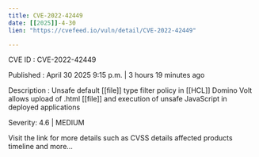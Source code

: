 ```yaml
---
title: CVE-2022-42449
date: [[2025]]-4-30
lien: "https://cvefeed.io/vuln/detail/CVE-2022-42449"

---
```


CVE ID : CVE-2022-42449

Published :  April 30
2025
9:15 p.m. | 3 hours
19 minutes ago

Description : Unsafe default [[file]] type filter policy in [[HCL]] Domino Volt allows upload of .html [[file]] and execution of unsafe JavaScript in deployed applications

Severity: 4.6 | MEDIUM

Visit the link for more details
such as CVSS details
affected products
timeline
and more...

